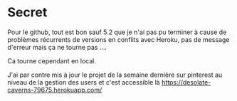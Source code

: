 # Secret

Pour le github, tout est bon sauf 5.2 que je n'ai pas pu terminer à cause de problèmes récurrents de versions en conflits avec Heroku, pas de message d'erreur mais ça ne tourne pas ....

Ca tourne cependant en local.

J'ai par contre mis à jour le projet de la semaine dernière sur pinterest au niveau de la gestion des users et c'est accessible là https://desolate-caverns-79675.herokuapp.com/
